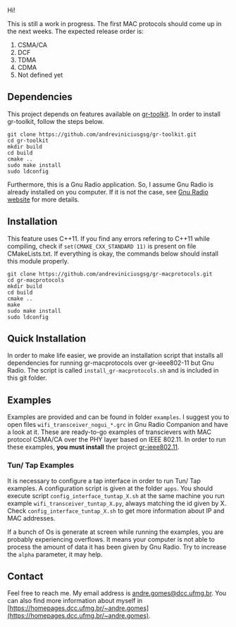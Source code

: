 Hi! 

This is still a work in progress. The first MAC protocols should come up in the next weeks. The expected release order is:

1. CSMA/CA
2. DCF
3. TDMA
4. CDMA
5. Not defined yet

## Dependencies

This project depends on features available on [gr-toolkit](https://github.com/andreviniciusgsg/gr-toolkit.git). In order to install gr-toolkit, follow the steps below.

`git clone https://github.com/andreviniciusgsg/gr-toolkit.git` <br />
`cd gr-toolkit` <br />
`mkdir build` <br />
`cd build` <br />
`cmake ..` <br />
`sudo make install` <br />
`sudo ldconfig` <br />

Furthermore, this is a Gnu Radio application. So, I assume Gnu Radio is already installed on you computer. If it is not the case, see [Gnu Radio website](https://wiki.gnuradio.org/index.php/InstallingGR) for more details.

## Installation

This feature uses C++11. If you find any errors refering to C++11 while compiling, check if `set(CMAKE_CXX_STANDARD 11)` is present on file CMakeLists.txt. If everything is okay, the commands below should install this module properly.

`git clone https://github.com/andreviniciusgsg/gr-macprotocols.git` <br />
`cd gr-macprotocols` <br />
`mkdir build` <br />
`cd build` <br />
`cmake ..` <br />
`make` <br />
`sudo make install` <br />
`sudo ldconfig` <br />

## Quick Installation

In order to make life easier, we provide an installation script that installs all dependencies for running gr-macprotocols over gr-ieee802-11 but Gnu Radio. The script is called `install_gr-macprotocols.sh` and is included in this git folder.

## Examples

Examples are provided and can be found in folder `examples`. I suggest you to open files `wifi_transceiver_nogui_*.grc` in Gnu Radio Companion and have a look at it. These are ready-to-go examples of transcievers with MAC protocol CSMA/CA over the PHY layer based on IEEE 802.11. In order to run these examples, **you must install** the project [gr-ieee802.11](https://github.com/bastibl/gr-ieee802-11).

### Tun/ Tap Examples

It is necessary to configure a tap interface in order to run Tun/ Tap examples. A configuration script is given at the folder `apps`. You should execute script `config_interface_tuntap_X.sh` at the same machine you run example `wifi_transceiver_tuntap_X.py`, always matching the id given by X. Check `config_interface_tuntap_X.sh` to get more information about IP and MAC addresses. 

If a bunch of Os is generate at screen while running the examples, you are probably experiencing overflows. It means your computer is not able to process the amount of data it has been given by Gnu Radio. Try to increase the `alpha` parameter, it may help. 

## Contact 

Feel free to reach me. My email address is andre.gomes@dcc.ufmg.br. You can also find more information about myself in [https://homepages.dcc.ufmg.br/~andre.gomes](https://homepages.dcc.ufmg.br/~andre.gomes). 
